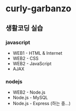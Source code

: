 # curly-garbanzo
  
  
  
## 생활코딩 실습  


### javascript  
- WEB1 - HTML & Internet  
- WEB2 - CSS  
- WEB2 - JavaScript  
- AJAX  
  
  
  
### nodejs   
- WEB2 - Node.js  
- Node.js - MySQL  
- Node.js - Express (하는 중...)


